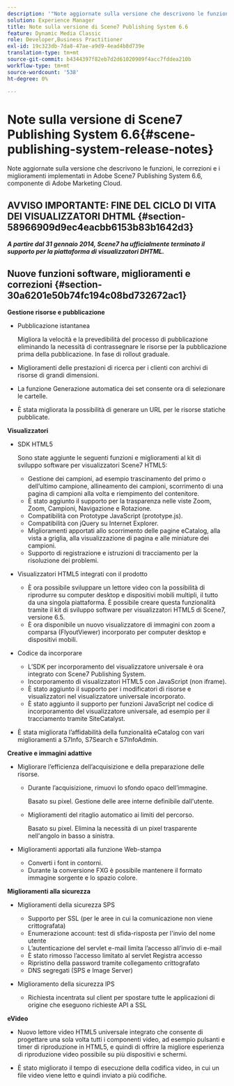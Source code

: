 ```yaml
---
description: '"Note aggiornate sulla versione che descrivono le funzioni, le correzioni e i miglioramenti implementati in Adobe Scene7 Publishing System 6.6, componente della soluzione Adobe Experience Manager di Adobe Marketing Cloud."'
solution: Experience Manager
title: Note sulla versione di Scene7 Publishing System 6.6
feature: Dynamic Media Classic
role: Developer,Business Practitioner
exl-id: 19c323db-7da8-47ae-a9d9-4ead4b8d739e
translation-type: tm+mt
source-git-commit: b4344397f82eb7d2d61020909f4acc7fddea210b
workflow-type: tm+mt
source-wordcount: '538'
ht-degree: 0%

---
```


# Note sulla versione di Scene7 Publishing System 6.6{#scene-publishing-system-release-notes}

Note aggiornate sulla versione che descrivono le funzioni, le correzioni e i miglioramenti implementati in Adobe Scene7 Publishing System 6.6, componente di Adobe Marketing Cloud.

## AVVISO IMPORTANTE: FINE DEL CICLO DI VITA DEI VISUALIZZATORI DHTML {#section-58966909d9ec4eacbb6153b83b1642d3}

***A partire dal 31 gennaio 2014, Scene7 ha ufficialmente terminato il supporto per la piattaforma di visualizzatori DHTML.***

## Nuove funzioni software, miglioramenti e correzioni {#section-30a6201e50b74fc194c08bd732672ac1}

**Gestione risorse e pubblicazione**

* Pubblicazione istantanea

   Migliora la velocità e la prevedibilità del processo di pubblicazione eliminando la necessità di contrassegnare le risorse per la pubblicazione prima della pubblicazione. In fase di rollout graduale.

* Miglioramenti delle prestazioni di ricerca per i clienti con archivi di risorse di grandi dimensioni.
* La funzione Generazione automatica dei set consente ora di selezionare le cartelle.
* È stata migliorata la possibilità di generare un URL per le risorse statiche pubblicate.

**Visualizzatori**

* SDK HTML5

   Sono state aggiunte le seguenti funzioni e miglioramenti al kit di sviluppo software per visualizzatori Scene7 HTML5:

   * Gestione dei campioni, ad esempio trascinamento del primo o dell’ultimo campione, allineamento dei campioni, scorrimento di una pagina di campioni alla volta e riempimento del contenitore.
   * È stato aggiunto il supporto per la trasparenza nelle viste Zoom, Zoom, Campioni, Navigazione e Rotazione.
   * Compatibilità con Prototype JavaScript (prototype.js).
   * Compatibilità con jQuery su Internet Explorer.
   * Miglioramenti apportati allo scorrimento delle pagine eCatalog, alla vista a griglia, alla visualizzazione di pagina e alle miniature dei campioni.
   * Supporto di registrazione e istruzioni di tracciamento per la risoluzione dei problemi.

* Visualizzatori HTML5 integrati con il prodotto

   * È ora possibile sviluppare un lettore video con la possibilità di riprodurre su computer desktop e dispositivi mobili multipli, il tutto da una singola piattaforma. È possibile creare questa funzionalità tramite il kit di sviluppo software per visualizzatori HTML5 di Scene7, versione 6.5.
   * È ora disponibile un nuovo visualizzatore di immagini con zoom a comparsa (FlyoutViewer) incorporato per computer desktop e dispositivi mobili.

* Codice da incorporare

   * L’SDK per incorporamento del visualizzatore universale è ora integrato con Scene7 Publishing System.
   * Incorporamento di visualizzatori HTML5 con JavaScript (non iframe).
   * È stato aggiunto il supporto per i modificatori di risorse e visualizzatori nel visualizzatore universale incorporato.
   * È stato aggiunto il supporto per funzioni JavaScript nel codice di incorporamento del visualizzatore universale, ad esempio per il tracciamento tramite SiteCatalyst.

* È stata migliorata l’affidabilità della funzionalità eCatalog con vari miglioramenti a S7Info, S7Search e S7InfoAdmin.

**Creative e immagini adattive**

* Migliorare l’efficienza dell’acquisizione e della preparazione delle risorse.

   * Durante l’acquisizione, rimuovi lo sfondo opaco dell’immagine.

      Basato su pixel. Gestione delle aree interne definibile dall&#39;utente.
   * Miglioramenti del ritaglio automatico ai limiti del percorso.

      Basato su pixel. Elimina la necessità di un pixel trasparente nell&#39;angolo in basso a sinistra.

* Miglioramenti apportati alla funzione Web-stampa

   * Converti i font in contorni.
   * Durante la conversione FXG è possibile mantenere il formato immagine sorgente e lo spazio colore.

**Miglioramenti alla sicurezza**

* Miglioramenti della sicurezza SPS

   * Supporto per SSL (per le aree in cui la comunicazione non viene crittografata)
   * Enumerazione account: test di sfida-risposta per l&#39;invio del nome utente
   * L’autenticazione del servlet e-mail limita l’accesso all’invio di e-mail
   * È stato rimosso l’accesso limitato al servlet Registra accesso
   * Ripristino della password tramite collegamento crittografato
   * DNS segregati (SPS e Image Server)

* Miglioramento della sicurezza IPS

   * Richiesta incentrata sul client per spostare tutte le applicazioni di origine che eseguono richieste API a SSL

**eVideo**

* Nuovo lettore video HTML5 universale integrato che consente di progettare una sola volta tutti i componenti video, ad esempio pulsanti e timer di riproduzione in HTML5, e quindi di offrire la migliore esperienza di riproduzione video possibile su più dispositivi e schermi.

<!--   See [About using HTML5 video](http://help.adobe.com/en_US/scene7/using/WS98ca2e6790647c064dcc4e2c1399dadca0f-8000.html). -->

* È stato migliorato il tempo di esecuzione della codifica video, in cui un file video viene letto e quindi inviato a più codifiche.
